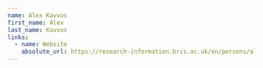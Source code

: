 ```yaml
---
name: Alex Kavvos
first_name: Alex
last_name: Kavvos
links:
  - name: Website
    absolute_url: https://research-information.bris.ac.uk/en/persons/alex-kavvos#
---
```

